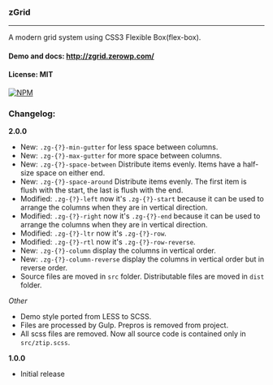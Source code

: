 ### zGrid
---

A modern grid system using CSS3 Flexible Box(flex-box).

#### Demo and docs: http://zgrid.zerowp.com/
#### License: MIT

[![NPM](https://nodei.co/npm/zgrid.png?compact=true)](https://nodei.co/npm/zgrid/)

### Changelog:

**2.0.0**
 * New: `.zg-{?}-min-gutter` for less space between columns.
 * New: `.zg-{?}-max-gutter` for more space between columns.
 * New: `.zg-{?}-space-between` Distribute items evenly. Items have a half-size space on either end.
 * New: `.zg-{?}-space-around` Distribute items evenly. The first item is flush with the start, the last is flush with the end.
 * Modified: `.zg-{?}-left` now it's `.zg-{?}-start` because it can be used to arrange the columns when they are in vertical direction.
 * Modified: `.zg-{?}-right` now it's `.zg-{?}-end` because it can be used to arrange the columns when they are in vertical direction.
 * Modified: `.zg-{?}-ltr` now it's `.zg-{?}-row`.
 * Modified: `.zg-{?}-rtl` now it's `.zg-{?}-row-reverse`. 
 * New: `.zg-{?}-column` display the columns in vertical order.
 * New: `.zg-{?}-column-reverse` display the columns in vertical order but in reverse order.
 * Source files are moved in `src` folder. Distributable files are moved in `dist` folder.
 
 _Other_
 * Demo style ported from LESS to SCSS.
 * Files are processed by Gulp. Prepros is removed from project.
 * All scss files are removed. Now all source code is contained only in `src/ztip.scss`.
 
**1.0.0**
 * Initial release


